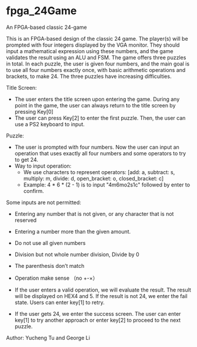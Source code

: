 # fpga_24Game
An FPGA-based classic 24-game

This is an FPGA-based design of the classic 24 game. The player(s) will be prompted with four integers displayed by the VGA monitor. They should input a mathematical expression using these numbers, and the game validates the result using an ALU and FSM. The game offers three puzzles in total. In each puzzle, the user is given four numbers, and the main goal is to use all four numbers exactly once, with basic arithmetic operations and brackets, to make 24. The three puzzles have increasing difficulties. 

Title Screen:
- The user enters the title screen upon entering the game. During any point in the game, the user can always return to the title screen by pressing Key[0]
- The user can press Key[2] to enter the first puzzle. Then, the user can use a PS2 keyboard to input.

Puzzle:
- The user is prompted with four numbers. Now the user can input an operation that uses exactly all four numbers and some operators to try to get 24.
- Way to input operation:
  * We use characters to represent operators: [add: a, subtract: s, multiply: m, divide: d, open_bracket: o, closed_bracket: c]
  * Example: 4 * 6 * (2 - 1) is to input "4m6mo2s1c" followed by enter to confirm.

Some inputs are not permitted: 
- Entering any number that is not given, or any character that is not reserved
- Entering a number more than the given amount. 
- Do not use all given numbers
- Division but not whole number division, Divide by 0
- The parenthesis don’t match 
- Operation make sense （no +-×）

- If the user enters a valid operation, we will evaluate the result. The result will be displayed on HEX4 and 5.
If the result is not 24, we enter the fail state. Users can enter key[1] to retry.

- If the user gets 24, we enter the success screen. The user can enter key[1] to try another approach or enter key[2] to proceed to the next puzzle.

Author: Yucheng Tu and George Li
